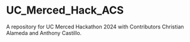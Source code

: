 # UC_Merced_Hack_ACS

A repository for UC Merced Hackathon 2024 with Contributors Christian Alameda and Anthony Castillo.
